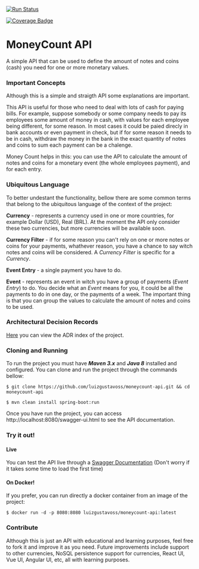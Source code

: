 [![Run Status](https://api.shippable.com/projects/5a861b0085ee94070034dc8f/badge?branch=master)](https://app.shippable.com/github/luizgustavoss/moneycount-api)

[![Coverage Badge](https://api.shippable.com/projects/5a861b0085ee94070034dc8f/coverageBadge?branch=master)](https://app.shippable.com/github/luizgustavoss/moneycount-api)

# MoneyCount API


A simple API that can be used to define the amount of notes and coins (cash) you need for one or more monetary values.



### Important Concepts

Although this is a simple and straigth API some explanations are important.

This API is useful for those who need to deal with lots of cash for paying bills. For example, suppose somebody or some company needs to pay its employees some amount of money in cash, with values for each employee being different, for some reason. In most cases it could be paied direcly in bank accounts or even payment in check, but if for some reason it needs to be in cash, withdraw the money in the bank in the exact quantity of notes and coins to sum each payment can be a chalenge. 

Money Count helps in this: you can use the API to calculate the amount of notes and coins for a monetary event (the whole employees payment), and for each entry.



### Ubiquitous Language

To better undestant the functionality, bellow there are some common terms that belong to the ubiquitous language of the context of the project:

**Currency** - represents a currency used in one or more countries, for example Dollar (USD), Real (BRL). At the moment the API only consider these two currencies, but more currencies will be available soon.

**Currency Filter** - if for some reason you can't rely on one or more notes or coins for your payments, whathever reason, you have a chance to say witch notes and coins will be considered. A *Currency Filter* is specific for a *Currency*.

**Event Entry** - a single payment you have to do.

**Event** - represents an event in witch you have a group of payments (*Event Entry*) to do. You decide what an *Event* means for you, it could be all the payments to do in one day, or the payments of a week. The important thing is that you can group the values to calculate the amount of notes and coins to be used.



### Architectural Decision Records

[Here](./doc/adr/index.md) you can view the ADR index of the project.



### Cloning and Running

To run the project you must have **_Maven 3.x_** and **_Java 8_** installed and configured. You can clone and run the project through the commands bellow:

```
$ git clone https://github.com/luizgustavoss/moneycount-api.git && cd moneycount-api

$ mvn clean install spring-boot:run
```

Once you have run the project, you can access http://localhost:8080/swagger-ui.html to see the API documentation.



### Try it out!


#### Live

You can test the API live through a [Swagger Documentation](https://moneycount-api.herokuapp.com/swagger-ui.html) (Don't worry if it takes some time to load the first time)


#### On Docker!

If you prefer, you can run directly a docker container from an image of the project:

```
$ docker run -d -p 8080:8080 luizgustavoss/moneycount-api:latest
```


### Contribute

Although this is just an API with educational and learning purposes, feel free to fork it and improve it as you need.
Future improvements include support to other currencies, NoSQL persistence support for currencies, React UI, Vue UI, Angular UI, etc, all with learning purposes.
